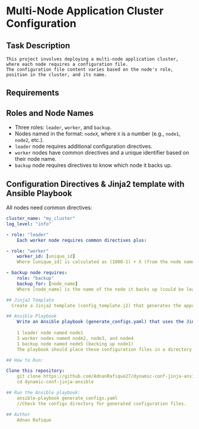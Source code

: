 # Multi-Node Application Cluster Configuration

## Task Description

    This project involves deploying a multi-node application cluster, where each node requires a configuration file.
    The configuration file content varies based on the node's role, position in the cluster, and its name.

## Requirements
## Roles and Node Names

- Three roles: `leader`, `worker`, and `backup`.
- Nodes named in the format: `nodeX`, where `X` is a number (e.g., `node1`, `node2`, etc.).
- `leader` node requires additional configuration directives.
- `worker` nodes have common directives and a unique identifier based on their node name.
- `backup` node requires directives to know which node it backs up.

## Configuration Directives & Jinja2 template with Ansible Playbook

All nodes need common directives:

```yaml
cluster_name: "my_cluster"
log_level: "info"

- role: "leader"
    Each worker node requires common directives plus:

- role: "worker"
    worker_id: [unique_id]
    Where [unique_id] is calculated as (1000-1) + X (from the node name nodeX). // can be used simply as 1000 as well, but it will start from digit 2 then.

- backup node requires:
    role: "backup"
    backup_for: [node_name]
    Where [node_name] is the name of the node it backs up (could be leader or any worker).

## Jinja2 Template
  Create a Jinja2 template (config_template.j2) that generates the appropriate configuration for any node type. Utilize advanced Jinja2 features like conditional statements, loops, filters, and string manipulations.

## Ansible Playbook
    Write an Ansible playbook (generate_configs.yaml) that uses the Jinja2 template to generate configuration files for a sample cluster setup:
    
    1 leader node named node1
    3 worker nodes named node2, node3, and node4
    1 backup node named node5 (backing up node1)
    The playbook should place these configuration files in a directory named configs on the Ansible control node, with each file named config_[node_name].conf.

## How to Run:

Clone this repository:
    git clone https://github.com/AdnanRafique27/dynamic-conf-jinja-ansible
    cd dynamic-conf-jinja-ansible

## Run the Ansible playbook:
    ansible-playbook generate_configs.yaml
    //Check the configs directory for generated configuration files.

## Author
    Adnan Rafique
